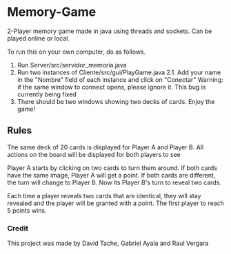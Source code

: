 # Memory-Game
2-Player memory game made in java using threads and sockets. Can be played online or local. 

To run this on your own computer, do as follows.
1. Run Server/src/servidor_memoria.java
2. Run two instances of Cliente/src/gui/PlayGame.java
  2.1. Add your name in the "Nombre" field of each instance and click on "Conectar"
  Warning: if the same window to connect opens, please ignore it. This bug is currently being fixed
3. There should be two windows showing two decks of cards. Enjoy the game!

## Rules
The same deck of 20 cards is displayed for Player A and Player B.
All actions on the board will be displayed for both players to see

Player A starts by clicking on two cards to turn them around. 
If both cards have the same image, Player A will get a point. 
If both cards are different, the turn will change to Player B. Now its Player B's turn to reveal two cards.

Each time a player reveals two cards that are identical, they will stay revealed and the player will be granted with a point.
The first player to reach 5 points wins.

### Credit
This project was made by David Tache, Gabriel Ayala and Raul Vergara
